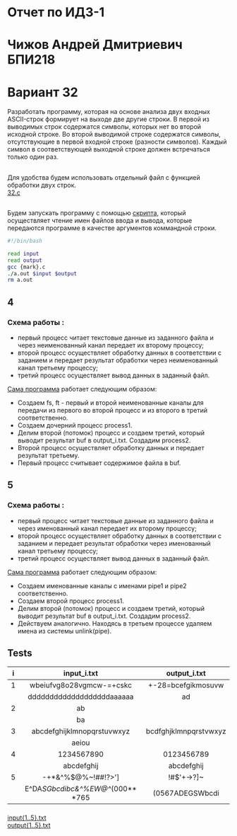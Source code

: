 # Отчет по ИДЗ-1
# Чижов Андрей Дмитриевич БПИ218
# Вариант 32
Разработать программу, которая на основе анализа двух входных
ASCII-строк формирует на выходе две другие строки. В первой из
выводимых строк содержатся символы, которых нет во второй исходной строке. Во второй выводимой строке содержатся символы,
отсутствующие в первой входной строке (разности символов).
Каждый символ в соответствующей выходной строке должен встречаться только один раз.
## 
Для удобства будем использовать отдельный файл с функцией обработки двух строк. \
[32.c](32.c)
##
Будем запускать программу с помощью [скрипта](run.sh), который осуществляет чтение имен файлов ввода и вывода, которые передаются программе в качестве аргументов коммандной строки.
```bash
#!/bin/bash

read input
read output
gcc {mark}.c
./a.out $input $output
rm a.out
```
## 4
### Схема работы :
* первый процесс читает текстовые данные из заданного файла
и через неименованный канал передает их второму процессу;
* второй процесс осуществляет обработку данных в соответствии
с заданием и передает результат обработки через неименованный канал третьему процессу;
* третий процесс осуществляет вывод данных в заданный файл.

[Сама программа](4.c) работает следующим образом:
* Создаем fs, ft - первый и второй неименованные каналы для передачи из первого во второй процесс и из второго в третий соответственно.
* Создаем дочерний процесс process1.
* Делим второй (потомок) процесс и создаем третий, который выводит результат buf в output_i.txt. Создадим process2.
* Второй процесс осуществляет обработку данных и передает результат третьему.
* Первый процесс считывает содержимое файла в buf.

## 5
### Схема работы :
* первый процесс читает текстовые данные из заданного файла
и через именованный канал передает их второму процессу;
* второй процесс осуществляет обработку данных в соответствии
с заданием и передает результат обработки через именованный
канал третьему процессу;
* третий процесс осуществляет вывод данных в заданный файл.

[Сама программа](5.c) работает следующим образом:
* Создаем именованные каналы с именами pipe1 и pipe2 соответственно.
* Создаем второй процесс process1.
* Делим второй (потомок) процесс и создаем третий, который выводит результат buf в output_i.txt. Создадим process2.
* Действуем аналогично. Находясь в третьем процессе удаляем имена из системы unlink(pipe).

## Tests
| i | input_i.txt          | output_i.txt         |
|-----------------|:---------------:|:---------------:|
| 1| wbeiufvg8o28vgmcw-=+cskc  | +-28=bcefgikmosuvw |
| | dddddddddddddddddddaaaaaa | ad|
| 2  |  ab   |     |
|    |   ba  |     |
| 3 | abcdefghijklmnopqrstuvwxyz | bcdfghjklmnpqrstvwxyz |
|   | aeiou  |   |
| 4  |1234567890  | 0123456789|
|    | abcdefghij  | abcdefghij |
| 5 | -+*&^%$@%~!##!?>']  |  !#$'+->?]~|
|   |  E^DA*SGbcdibc&^%EW@^*(000** *765 | (0567ADEGSWbcdi |
###
[input{1..5}.txt](input) \
[output{1..5}.txt](output)
